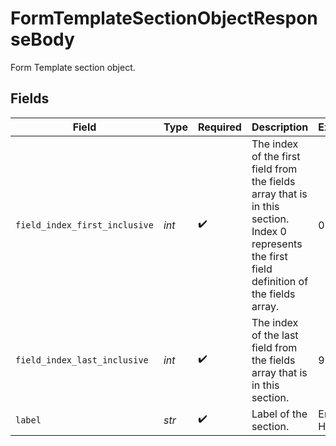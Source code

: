 # FormTemplateSectionObjectResponseBody

Form Template section object.


## Fields

| Field                                                                                                                                          | Type                                                                                                                                           | Required                                                                                                                                       | Description                                                                                                                                    | Example                                                                                                                                        |
| ---------------------------------------------------------------------------------------------------------------------------------------------- | ---------------------------------------------------------------------------------------------------------------------------------------------- | ---------------------------------------------------------------------------------------------------------------------------------------------- | ---------------------------------------------------------------------------------------------------------------------------------------------- | ---------------------------------------------------------------------------------------------------------------------------------------------- |
| `field_index_first_inclusive`                                                                                                                  | *int*                                                                                                                                          | :heavy_check_mark:                                                                                                                             | The index of the first field from the fields array that is in this section. Index 0 represents the first field definition of the fields array. | 0                                                                                                                                              |
| `field_index_last_inclusive`                                                                                                                   | *int*                                                                                                                                          | :heavy_check_mark:                                                                                                                             | The index of the last field from the fields array that is in this section.                                                                     | 9                                                                                                                                              |
| `label`                                                                                                                                        | *str*                                                                                                                                          | :heavy_check_mark:                                                                                                                             | Label of the section.                                                                                                                          | Engine Hours                                                                                                                                   |